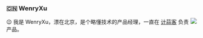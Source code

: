 ### 🇨🇳 WenryXu

<img align="right" src="https://github-readme-stats.vercel.app/api?username=WenryXu&show_icons=true&icon_color=0366d6&text_color=24292e&bg_color=ffffff&hide_title=true" />

😉 我是 WenryXu，漂在北京，是个略懂技术的产品经理，一直在 [计蒜客](https://www.jisuanke.com/) 负责产品。

